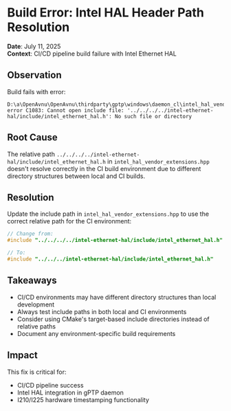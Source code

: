 # Build Error: Intel HAL Header Path Resolution

**Date**: July 11, 2025  
**Context**: CI/CD pipeline build failure with Intel Ethernet HAL  

## Observation
Build fails with error:
```
D:\a\OpenAvnu\OpenAvnu\thirdparty\gptp\windows\daemon_cl\intel_hal_vendor_extensions.hpp(56,14): error C1083: Cannot open include file: '../../../../intel-ethernet-hal/include/intel_ethernet_hal.h': No such file or directory
```

## Root Cause
The relative path `../../../../intel-ethernet-hal/include/intel_ethernet_hal.h` in `intel_hal_vendor_extensions.hpp` doesn't resolve correctly in the CI build environment due to different directory structures between local and CI builds.

## Resolution
Update the include path in `intel_hal_vendor_extensions.hpp` to use the correct relative path for the CI environment:

```cpp
// Change from:
#include "../../../../intel-ethernet-hal/include/intel_ethernet_hal.h"

// To:
#include "../../../intel-ethernet-hal/include/intel_ethernet_hal.h"
```

## Takeaways
- CI/CD environments may have different directory structures than local development
- Always test include paths in both local and CI environments
- Consider using CMake's target-based include directories instead of relative paths
- Document any environment-specific build requirements

## Impact
This fix is critical for:
- CI/CD pipeline success
- Intel HAL integration in gPTP daemon
- I210/I225 hardware timestamping functionality
